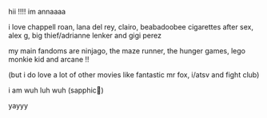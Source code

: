 hii !!!! im annaaaa

i love chappell roan, lana del rey, clairo, beabadoobee cigarettes after sex, alex g,  big thief/adrianne lenker and gigi perez

my main fandoms are ninjago, the maze runner, the hunger games, lego monkie kid and arcane !!

(but i do love a lot of other movies like fantastic mr fox, i/atsv and fight club)

i am wuh luh wuh (sapphic👅)

yayyy 
